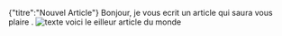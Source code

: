 {"titre":"Nouvel Article"}
Bonjour, je vous ecrit un article qui saura vous plaire .
![texte](/projetreilly/download/bande.jpg)
voici le eilleur article du monde